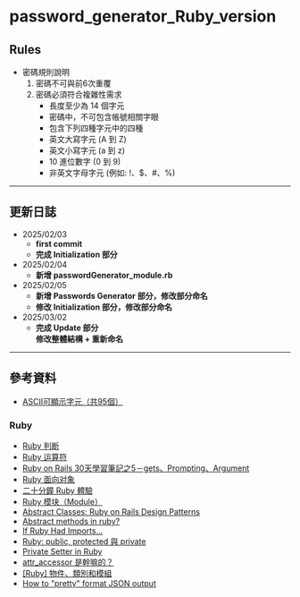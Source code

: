 # password_generator_Ruby_version
## Rules
* 密碼規則說明
    1. 密碼不可與前6次重覆
    2. 密碼必須符合複雜性需求
        * 長度至少為 14 個字元
        * 密碼中，不可包含帳號相關字眼
        * 包含下列四種字元中的四種
        * 英文大寫字元 (A 到 Z)
        * 英文小寫字元 (a 到 z)
        * 10 進位數字 (0 到 9)
        * 非英文字母字元 (例如: !、$、#、%)
---
## 更新日誌
* 2025/02/03
    * **first commit**
    * **完成 Initialization 部分**
* 2025/02/04
    * **新增 passwordGenerator_module.rb**
* 2025/02/05
    * **新增 Passwords Generator 部分，修改部分命名**
    * **修改 Initialization 部分，修改部分命名**
* 2025/03/02
    * **完成 Update 部分 <br>修改整體結構 + 重新命名**
---
## 參考資料
* [ASCII可顯示字元（共95個）](https://zh.wikipedia.org/zh-tw/ASCII#%E5%8F%AF%E6%98%BE%E7%A4%BA%E5%AD%97%E7%AC%A6)
### Ruby
* [Ruby 判断](https://www.runoob.com/ruby/ruby-decision.html)
* [Ruby 运算符](https://www.runoob.com/ruby/ruby-operator.html)
* [Ruby on Rails 30天學習筆記之5－gets、Prompting、Argument](https://ithelp.ithome.com.tw/articles/10156916)
* [Ruby 面向对象](https://www.runoob.com/ruby/ruby-object-oriented.html)
* [二十分鐘 Ruby 體驗](https://www.ruby-lang.org/zh_tw/documentation/quickstart/3/)
* [Ruby 模块（Module）](https://www.runoob.com/ruby/ruby-module.html)
* [Abstract Classes: Ruby on Rails Design Patterns](https://medium.com/nyc-ruby-on-rails/abstract-classes-ruby-on-rails-design-patterns-8eefb58cb087)
* [Abstract methods in ruby?](https://rubytalk.org/t/abstract-methods-in-ruby/39021/7)
* [If Ruby Had Imports…](https://www.fullstackruby.dev/syntax-and-metaprogramming/2020/11/25/if-ruby-had-imports/)
* [Ruby: public, protected 與 private](https://medium.com/@eggyy1224/ruby-public-protected-%E8%88%87-private-bd4a5832a0c8)
* [Private Setter in Ruby](https://kaochenlong.com/2015/03/21/attr_accessor.html)
* [attr_accessor 是幹嘛的？](https://kaochenlong.com/2015/03/21/attr_accessor.html)
* [[Ruby] 物件、類別和模組](https://pjchender.dev/ruby-on-rails/ruby-object/)
* [How to "pretty" format JSON output](https://stackoverflow.com/questions/86653/how-to-pretty-format-json-output)